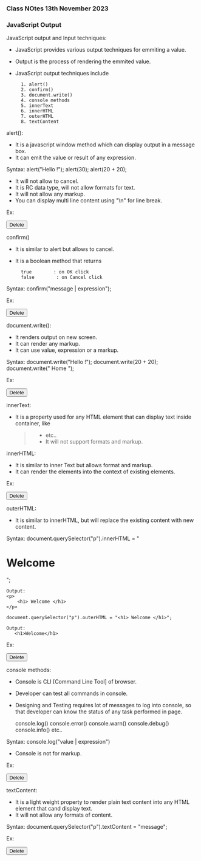 ### Class NOtes 13th November 2023

### JavaScript Output

JavaScript output and Input techniques:

- JavaScript provides various output techniques for emmiting a value.
- Output is the process of rendering the emmited value.
- JavaScript output techniques include

        1. alert()
        2. confirm()
        3. document.write()
        4. console methods
        5. innerText
        6. innerHTML
        7. outerHTML
        8. textContent

alert():

- It is a javascript window method which can display output in a message box.
- It can emit the value or result of any expression.

Syntax:
alert("Hello !");
alert(30);
alert(20 + 20);

- It will not allow to cancel.
- It is RC data type, will not allow formats for text.
- It will not allow any markup.
- You can display multi line content using "\n" for line break.

Ex:

<!DOCTYPE html>
<html lang="en">
<head>
    <meta charset="UTF-8">
    <meta name="viewport" content="width=device-width, initial-scale=1.0">
    <title>Document</title>
    <script>
        function DeleteClick(){
            alert("Record will be deleted\nAre you sure?");
        }
    </script>
</head>
<body>
    <button onclick="DeleteClick()">Delete</button>
</body>
</html>

confirm()

- It is similar to alert but allows to cancel.
- It is a boolean method that returns

        true        : on OK click
        false        : on Cancel click

Syntax:
confirm("message | expression");

Ex:

<!DOCTYPE html>
<html lang="en">
<head>
    <meta charset="UTF-8">
    <meta name="viewport" content="width=device-width, initial-scale=1.0">
    <title>Document</title>
    <script>
        function DeleteClick(){
           result = confirm("Record will be deleted\nAre you sure?");
           if(result==true){
              alert("Deleted..");
           }
        }
    </script>
</head>
<body>
    <button onclick="DeleteClick()">Delete</button>
</body>
</html>

document.write():

- It renders output on new screen.
- It can render any markup.
- It can use value, expression or a markup.

Syntax:
document.write("Hello !");
document.write(20 + 20);
document.write("<a> Home </a>");

Ex:

<!DOCTYPE html>
<html lang="en">
<head>
    <meta charset="UTF-8">
    <meta name="viewport" content="width=device-width, initial-scale=1.0">
    <title>Document</title>
    <script>
        function DeleteClick(){
           result = confirm("Record will be deleted\nAre you sure?");
           if(result==true){
              document.write("<b><font color='red'>Record Deleted..</font></b><br><a href='output.html'>Back</a>");
           } else {
              alert("You canceled..");
           }
        }
    </script>
</head>
<body>
    <button onclick="DeleteClick()">Delete</button>
</body>
</html>

innerText:

- It is a property used for any HTML element that can display text inside container, like
    <p> <div> <span> <blockquote> <dt> <dd> <td> <li> etc..
- It will not support formats and markup.

innerHTML:

- It is similar to inner Text but allows format and markup.
- It can render the elements into the context of existing elements.

Ex:

<!DOCTYPE html>
<html lang="en">
<head>
    <meta charset="UTF-8">
    <meta name="viewport" content="width=device-width, initial-scale=1.0">
    <title>Document</title>
    <script>
        function DeleteClick(){
           result = confirm("Record will be deleted\nAre you sure?");
           if(result==true){
              document.querySelector("p").innerHTML = "<b><font color='red'>Record Deleted..</font></b>";
           } else {
              document.querySelector("p").innerText = "You canceled..";
           }
        }
    </script>
</head>
<body>
    <button onclick="DeleteClick()">Delete</button>
    <p></p>
</body>
</html>

outerHTML:

- It is similar to innerHTML, but will replace the existing content with new content.

Syntax:
document.querySelector("p").innerHTML = "<h1> Welcome </h1>";

    Output:
    <p>
        <h1> Welcome </h1>
    </p>

    document.querySelector("p").outerHTML = "<h1> Welcome </h1>";

    Output:
       <h1>Welcome</h1>

Ex:

<!DOCTYPE html>
<html lang="en">
<head>
    <meta charset="UTF-8">
    <meta name="viewport" content="width=device-width, initial-scale=1.0">
    <title>Document</title>
    <script>
        function DeleteClick(){
           result = confirm("Record will be deleted\nAre you sure?");
           if(result==true){
              document.querySelector("p").outerHTML = "<h1>Record Deleted</h1>";
           } else {
              document.querySelector("p").innerText = "You canceled..";
           }
        }
    </script>
</head>
<body>
    <button onclick="DeleteClick()">Delete</button>
    <p></p>
</body>
</html>

console methods:

- Console is CLI [Command Line Tool] of browser.
- Developer can test all commands in console.
- Designing and Testing requires lot of messages to log into console, so that developer can know the status of any task performed in page.

  console.log()
  console.error()
  console.warn()
  console.debug()
  console.info() etc..

Syntax:
console.log("value | expression")

- Console is not for markup.

Ex:

<!DOCTYPE html>
<html lang="en">
<head>
    <meta charset="UTF-8">
    <meta name="viewport" content="width=device-width, initial-scale=1.0">
    <title>Document</title>
    <script>
        function DeleteClick(){
           console.warn("Delete Button Clicked..");
           result = confirm("Record will be deleted\nAre you sure?");
           if(result==true){
              document.querySelector("p").outerHTML = "<h1>Record Deleted</h1>";
              console.error("OK clicked");
           } else {
              document.querySelector("p").innerText = "You canceled..";
              console.info("Cancel Clicked")
           }
        }
    </script>
</head>
<body>
    <button onclick="DeleteClick()">Delete</button>
    <p></p>
</body>
</html>

textContent:

- It is a light weight property to render plain text content into any HTML element that cand display text.
- It will not allow any formats of content.

Syntax:
document.querySelector("p").textContent = "message";

Ex:

<!DOCTYPE html>
<html lang="en">
<head>
    <meta charset="UTF-8">
    <meta name="viewport" content="width=device-width, initial-scale=1.0">
    <title>Document</title>
    <script>
        function DeleteClick(){
           result = confirm("Record will be deleted\nAre you sure?");
           if(result==true){
              document.querySelector("p").textContent = "<h1>Record Deleted</h1>";
           } else {
              document.querySelector("p").innerText = "You canceled..";
              console.info("Cancel Clicked")
           }
        }
    </script>
</head>
<body>
    <button onclick="DeleteClick()">Delete</button>
    <p></p>
</body>
</html>
